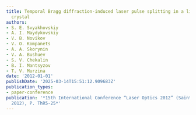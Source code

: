 ```yaml
---
title: Temporal Bragg diffraction-induced laser pulse splitting in a linear photonic
  crystal
authors:
- S. E. Svyakhovskiy
- A. I. Maydykovskiy
- V. B. Novikov
- V. O. Kompanets
- A. A. Skorynin
- V. A. Bushuev
- S. V. Chekalin
- B. I. Mantsyzov
- T. V. Murzina
date: '2012-01-01'
publishDate: '2025-03-14T15:51:12.909683Z'
publication_types:
- paper-conference
publication: '*15th International Conference “Laser Optics 2012” (Saint-Petersburg,
  2012), P. ThR5-25*'
---
```

